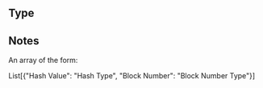 ## Type

## Notes

An array of the form:

List[{"Hash Value": "Hash Type",
"Block Number": "Block Number Type"}]

